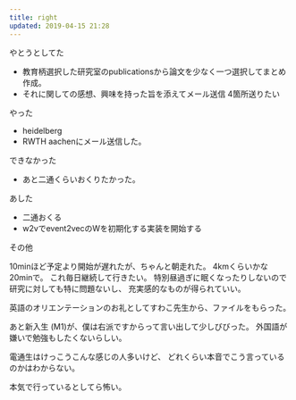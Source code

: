 ```yaml
---
title: right
updated: 2019-04-15 21:28
---
```


やとうとしてた
* 教育柄選択した研究室のpublicationsから論文を少なく一つ選択してまとめ作成。
* それに関しての感想、興味を持った旨を添えてメール送信 4箇所送りたい


やった
* heidelberg
* RWTH aachenにメール送信した。


できなかった
* あと二通くらいおくりたかった。


あした
* 二通おくる
* w2vでevent2vecのWを初期化する実装を開始する


その他




10minほど予定より開始が遅れたが、ちゃんと朝走れた。
4kmくらいかな20minで。
これ毎日継続して行きたい。
特別昼過ぎに眠くなったりしないので研究に対しても特に問題ないし、
充実感的なものが得られていい。


英語のオリエンテーションのお礼としてすわこ先生から、ファイルをもらった。


あと新入生 (M1)が、僕は右派ですからって言い出して少しびびった。
外国語が嫌いで勉強もしたくないらしい。


電通生はけっこうこんな感じの人多いけど、
どれくらい本音でこう言っているのかはわからない。


本気で行っているとしてら怖い。
